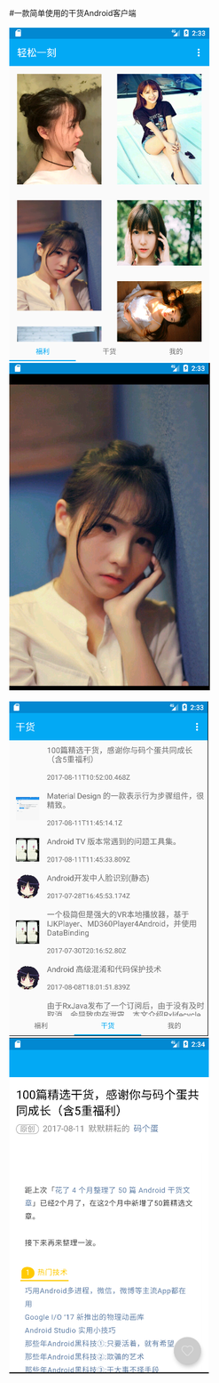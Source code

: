 #一款简单使用的干货Android客户端<br>
  <br>
![images](./images/1.png)
![images](./images/2.png)<br>
  <br>
![images](./images/3.png)
![images](./images/4.png)

